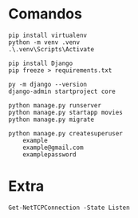 # Comandos

    pip install virtualenv
    python -m venv .venv
    .\.venv\Scripts\Activate

    pip install Django
    pip freeze > requirements.txt

    py -m django --version
    django-admin startproject core

    python manage.py runserver
    python manage.py startapp movies
    python manage.py migrate

    python manage.py createsuperuser
        example
        example@gmail.com
        examplepassword

# Extra

    Get-NetTCPConnection -State Listen

